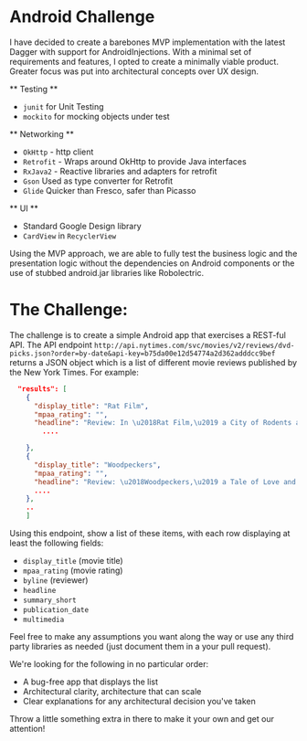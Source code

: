 # Android Challenge

I have decided to create a barebones MVP implementation with the latest Dagger with support for AndroidInjections. With a minimal set of requirements and features, I opted to create a minimally viable product. Greater focus was put into architectural concepts over UX design.

** Testing **
- `junit` for Unit Testing
- `mockito` for mocking objects under test

** Networking **

- `OkHttp` - http client
- `Retrofit` - Wraps around OkHttp to provide Java interfaces
- `RxJava2` - Reactive libraries and adapters for retrofit
- `Gson` Used as type converter for Retrofit
- `Glide` Quicker than Fresco, safer than Picasso

** UI **

- Standard Google Design library
- `CardView` in `RecyclerView`

Using the MVP approach, we are able to fully test the business logic and the presentation logic
without the dependencies on Android components or the use of stubbed android.jar libraries like Robolectric.


# The Challenge:

The challenge is to create a simple Android app that exercises a REST-ful API. The API endpoint `http://api.nytimes.com/svc/movies/v2/reviews/dvd-picks.json?order=by-date&api-key=b75da00e12d54774a2d362adddcc9bef` returns a JSON object which is a list of different movie reviews published by the New York Times. For example:
```json
  "results": [
    {
      "display_title": "Rat Film",
      "mpaa_rating": "",
      "headline": "Review: In \u2018Rat Film,\u2019 a City of Rodents and Racial Oppression",
        ....

    },
    {
      "display_title": "Woodpeckers",
      "mpaa_rating": "",
      "headline": "Review: \u2018Woodpeckers,\u2019 a Tale of Love and Agonizing Penal Confinement",
      ....
    },
    ..
    ]
```

Using this endpoint, show a list of these items, with each row displaying at least the following fields:
- `display_title` (movie title)
- `mpaa_rating` (movie rating)
- `byline` (reviewer)
- `headline`
- `summary_short`
- `publication_date`
- `multimedia`

Feel free to make any assumptions you want along the way or use any third party libraries as needed (just document them in a your pull request).

We're looking for the following in no particular order:

* A bug-free app that displays the list
* Architectural clarity, architecture that can scale
* Clear explanations for any architectural decision you've taken

Throw a little something extra in there to make it your own and get our attention!
